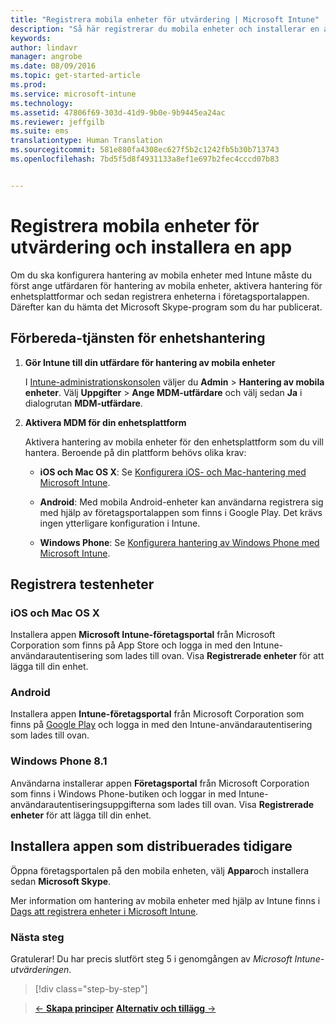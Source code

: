 ```yaml
---
title: "Registrera mobila enheter för utvärdering | Microsoft Intune"
description: "Så här registrerar du mobila enheter och installerar en app när du registrerar dig för en kostnadsfri 30-dagars utvärderingsversion av Intune"
keywords: 
author: lindavr
manager: angrobe
ms.date: 08/09/2016
ms.topic: get-started-article
ms.prod: 
ms.service: microsoft-intune
ms.technology: 
ms.assetid: 47806f69-303d-41d9-9b0e-9b9445ea24ac
ms.reviewer: jeffgilb
ms.suite: ems
translationtype: Human Translation
ms.sourcegitcommit: 581e880fa4308ec627f5b2c1242fb5b30b713743
ms.openlocfilehash: 7bd5f5d8f4931133a8ef1e697b2fec4cccd07b83


---
```


# Registrera mobila enheter för utvärdering och installera en app
Om du ska konfigurera hantering av mobila enheter med Intune måste du först ange utfärdaren för hantering av mobila enheter, aktivera hantering för enhetsplattformar och sedan registrera enheterna i företagsportalappen. Därefter kan du hämta det Microsoft Skype-program som du har publicerat.

## Förbereda-tjänsten för enhetshantering

1.  **Gör Intune till din utfärdare för hantering av mobila enheter**

    I [Intune-administrationskonsolen](https://manage.microsoft.com/) väljer du **Admin** &gt; **Hantering av mobila enheter**. Välj **Uppgifter** > **Ange MDM-utfärdare** och välj sedan **Ja** i dialogrutan **MDM-utfärdare**.

2.  **Aktivera MDM för din enhetsplattform**

    Aktivera hantering av mobila enheter för den enhetsplattform som du vill hantera. Beroende på din plattform behövs olika krav:

    -   **iOS och Mac OS X**: Se [Konfigurera iOS- och Mac-hantering med Microsoft Intune](/Intune/Deploy-Use/set-up-ios-and-mac-management-with-microsoft-intune).

    -   **Android**: Med mobila Android-enheter kan användarna registrera sig med hjälp av företagsportalappen som finns i Google Play. Det krävs ingen ytterligare konfiguration i Intune.

    -   **Windows Phone**: Se [Konfigurera hantering av Windows Phone med Microsoft Intune](/Intune/Deploy-Use/set-up-windows-phone-management-with-microsoft-intune).

## Registrera testenheter

### iOS och Mac OS X
Installera appen **Microsoft Intune-företagsportal** från Microsoft Corporation som finns på App Store och logga in med den Intune-användarautentisering som lades till ovan. Visa **Registrerade enheter** för att lägga till din enhet.

### Android
Installera appen **Intune-företagsportal** från Microsoft Corporation som finns på [Google Play](http://go.microsoft.com/fwlink/p/?LinkId=386612) och logga in med den Intune-användarautentisering som lades till ovan.

### Windows Phone 8.1
Användarna installerar appen **Företagsportal** från Microsoft Corporation som finns i Windows Phone-butiken och loggar in med Intune-användarautentiseringsuppgifterna som lades till ovan.  Visa **Registrerade enheter** för att lägga till din enhet.

## Installera appen som distribuerades tidigare
Öppna företagsportalen på den mobila enheten, välj **Appar**och installera sedan **Microsoft Skype**.

Mer information om hantering av mobila enheter med hjälp av Intune finns i [Dags att registrera enheter i Microsoft Intune](/Intune/deploy-use/prerequisites-for-enrollment).

### Nästa steg
Gratulerar! Du har precis slutfört steg 5 i genomgången av *Microsoft Intune-utvärderingen*.

>[!div class="step-by-step"]

>[&larr; **Skapa principer**](.\get-started-with-a-30-day-trial-of-microsoft-intune-step-4.md)     [**Alternativ och tillägg** &rarr;](.\get-started-with-a-30-day-trial-of-microsoft-intune-step-6.md)  



<!--HONumber=Oct16_HO2-->


